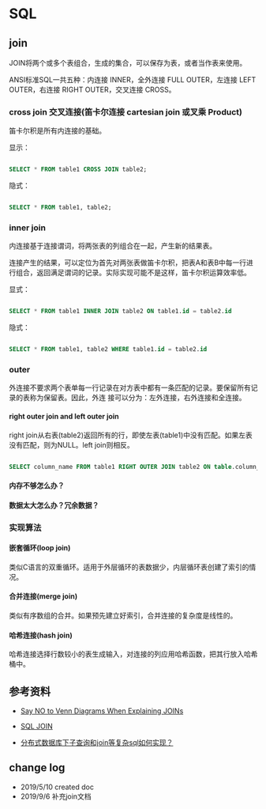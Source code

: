 # SQL

## join

JOIN将两个或多个表组合，生成的集合，可以保存为表，或者当作表来使用。

ANSI标准SQL一共五种：内连接 INNER，全外连接 FULL OUTER，左连接 LEFT OUTER，右连接 RIGHT OUTER，交叉连接 CROSS。

### cross join 交叉连接(笛卡尔连接 cartesian join 或叉乘 Product)

笛卡尔积是所有内连接的基础。

显示：

``` sql

SELECT * FROM table1 CROSS JOIN table2;

```

隐式：

``` sql

SELECT * FROM table1, table2;

```

### inner join

内连接基于连接谓词，将两张表的列组合在一起，产生新的结果表。

连接产生的结果，可以定位为首先对两张表做笛卡尔积，把表A和表B中每一行进行组合，返回满足谓词的记录。实际实现可能不是这样，笛卡尔积运算效率低。

显式：

``` sql

SELECT * FROM table1 INNER JOIN table2 ON table1.id = table2.id

```

隐式：

``` sql

SELECT * FROM table1, table2 WHERE table1.id = table2.id

```

### outer

外连接不要求两个表单每一行记录在对方表中都有一条匹配的记录。要保留所有记录的表称为保留表。因此，外连
接可以分为：左外连接，右外连接和全连接。

#### right outer join and left outer join

right join从右表(table2)返回所有的行，即使左表(table1)中没有匹配。如果左表没有匹配，则为NULL。left join则相反。

``` sql

SELECT column_name FROM table1 RIGHT OUTER JOIN table2 ON table.column_name=table2.column_name;

```

#### 内存不够怎么办？


#### 数据太大怎么办？冗余数据？

### 实现算法

#### 嵌套循环(loop join)

类似C语言的双重循环。适用于外层循环的表数据少，内层循环表创建了索引的情况。

#### 合并连接(merge join)

类似有序数组的合并。如果预先建立好索引，合并连接的复杂度是线性的。

#### 哈希连接(hash join)

哈希连接选择行数较小的表生成输入，对连接的列应用哈希函数，把其行放入哈希桶中。



## 参考资料

- [Say NO to Venn Diagrams When Explaining JOINs](https://blog.jooq.org/2016/07/05/say-no-to-venn-diagrams-when-explaining-joins/)

- [SQL JOIN](https://zh.wikipedia.org/wiki/%E8%BF%9E%E6%8E%A5)

- [分布式数据库下子查询和join等复杂sql如何实现？](https://www.zhihu.com/question/38038257)

## change log

- 2019/5/10 created doc
- 2019/9/6 补充join文档

